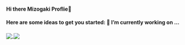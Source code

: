 
#### Hi there Mizogaki Proflie👋

#### Here are some ideas to get you started: 🔭 I’m currently working on ...


<a href="https://github.com/anuraghazra/github-readme-stats">
  <img align="center" src="https://github-readme-stats.vercel.app/api?username=Mizogaki&count_private=true&show_icons=true&title_color=fff&icon_color=79ff97&text_color=9f9f9f&bg_color=151515&=anuraghazra&include_all_commits=true&hide=contribs,prs" />
</a>
<a href="https://github.com/anuraghazra/github-readme-stats">
  <img align="center" src="https://github-readme-stats.vercel.app/api/top-langs/?username=Mizogaki&layout=compact&&show_icons=true&title_color=fff&icon_color=79ff97&text_color=9f9f9f&bg_color=151515&=anuraghazra&include_all_commits=true&langs_count=4" />
</a>





